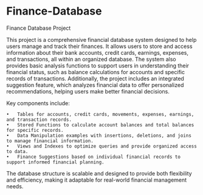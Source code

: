 # Finance-Database

Finance Database Project

This project is a comprehensive financial database system designed to help users manage and track their finances. It allows users to store and access information about their bank accounts, credit cards, earnings, expenses, and transactions, all within an organized database. The system also provides basic analysis functions to support users in understanding their financial status, such as balance calculations for accounts and specific records of transactions. Additionally, the project includes an integrated suggestion feature, which analyzes financial data to offer personalized recommendations, helping users make better financial decisions.

Key components include:

	•	Tables for accounts, credit cards, movements, expenses, earnings, and transaction records.
	•	Stored Functions to calculate account balances and total balances for specific records.
	•	Data Manipulation examples with insertions, deletions, and joins to manage financial information.
	•	Views and Indexes to optimize queries and provide organized access to data.
	•	Finance Suggestions based on individual financial records to support informed financial planning.

The database structure is scalable and designed to provide both flexibility and efficiency, making it adaptable for real-world financial management needs.
